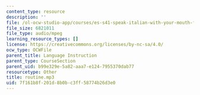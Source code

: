 ```yaml
---
content_type: resource
description: ''
file: /ol-ocw-studio-app/courses/es-s41-speak-italian-with-your-mouth-full-spring-2012/7f161b8f201d8b0bc3ff58774b26d3e0_routine.mp3
file_size: 6821011
file_type: audio/mpeg
learning_resource_types: []
license: https://creativecommons.org/licenses/by-nc-sa/4.0/
ocw_type: OCWFile
parent_title: Language Instruction
parent_type: CourseSection
parent_uid: b99e329e-5a82-aaa7-e124-7955370dab77
resourcetype: Other
title: routine.mp3
uid: 7f161b8f-201d-8b0b-c3ff-58774b26d3e0
---
```

